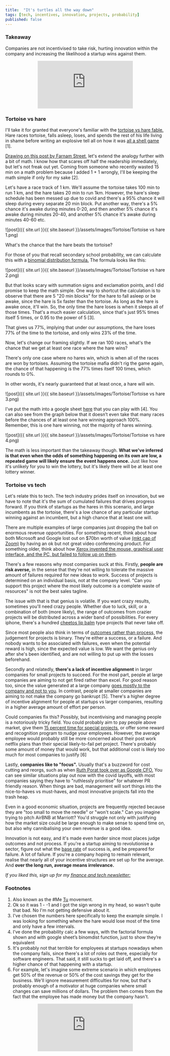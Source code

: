 ```yaml
---
title:  "It's turtles all the way down"  
tags: [tech, incentives, innovation, projects, probability]
published: false
---
```


### Takeaway

Companies are not incentivised to take risk, hurting innovation within the company and increasing the likelihood a startup wins against them.

<style>
      .iframe-container {
        overflow: hidden;        
        padding-top: 50%; <!-- Calculated from the aspect ration of the content (in case of 16:9 it is 9/16= 0.5625) -->
        position: relative;
      }
      .iframe-container iframe { 
         border: 0;
         height: 100%; <!-- Finally, width and height are set to 100% so the iframe takes up 100% of the containers space. -->
         left: 0;
         position: absolute;
         top: 0;
         width: 100%;
         display: block;
         margin: 0 auto; <!-- center image -->
      }
      <!-- 4x3 Aspect Ratio -->
      .iframe-container-4x3 {
        padding-top: 75%;
      }
</style> 

<div class="iframe-container-4x3">
  <p align="center"><iframe src="https://avoidboringpeople.substack.com/embed" frameborder="0" scrolling="no"> </iframe></p>
</div>

### Tortoise vs hare

I'll take it for granted that everyone's familiar with the [tortoise vs hare fable.](http://read.gov/aesop/025.html "aesop") Hare races tortoise, falls asleep, loses, and spends the rest of his life living in shame before writing an explosive tell all on how it was [all a shell game](https://en.wikipedia.org/wiki/Shell_game "shell") \[1\].

[Drawing on this post by Farnam Street](https://fs.blog/2016/07/james-march-the-trouble-with-genius/ "FS"), let's extend the analogy further with a bit of math. I know how that scares off half the readership immediately, but let's not freak out yet. Coming from someone who recently wasted 15 min on a math problem because I added 1 + 1 wrongly, I'll be keeping the math simple if only for my sake \[2\]. 

Let's have a race track of 1 km. We'll assume the tortoise takes 100 min to run 1 km, and the hare takes 20 min to run 1km. However, the hare's sleep schedule has been messed up due to covid and there's a 95% chance it will sleep during every separate 20 min block. Put another way, there's a 5% chance it's awake during minutes 0-20, and then another 5% chance it's awake during minutes 20-40, and another 5% chance it's awake during minutes 40-60 etc.

![post]({{ site.url }}{{ site.baseurl }}/assets/images/Tortoise/Tortoise vs hare 1.png)

What's the chance that the hare beats the tortoise? 

For those of you that recall secondary school probability, we can calculate this with a [binomial distribution formula.](https://online.stat.psu.edu/stat414/lesson/10/10.3 "binom") The formula looks like this: 

![post]({{ site.url }}{{ site.baseurl }}/assets/images/Tortoise/Tortoise vs hare 2.png)

But that looks scary with summation signs and exclamation points, and I did promise to keep the math simple. One way to shortcut the calculation is to observe that there are 5 "20 min blocks" for the hare to fall asleep or be awake, since the hare is 5x faster than the tortoise. As long as the hare is awake once, it'll win. So, the only time the hare loses is when it sleeps all of those times. That's a much easier calculation, since that's just 95% times itself 5 times, or 0.95 to the power of 5 \[3\]. 

That gives us 77%, implying that under our assumptions, the hare loses 77% of the time to the tortoise, and only wins 23% of the time.

Now, let's change our framing slightly. If we ran 100 races, what's the chance that we get at least one race where the hare wins? 

There's only one case where no hares win, which is when all of the races are won by tortoises. Assuming the tortoise mafia didn't rig the game again, the chance of that happening is the 77% times itself 100 times, which rounds to 0%.

In other words, it's nearly guaranteed that at least once, a hare will win.

![post]({{ site.url }}{{ site.baseurl }}/assets/images/Tortoise/Tortoise vs hare 3.png)

I've put the math into a google sheet [here](https://docs.google.com/spreadsheets/d/1-_LV1ewb0D4DsERENaM_xp0oy8pHH7xWmAvNX8H9bdE/edit?usp=sharing "sheet") that you can play with \[4\]. You can also see from the graph below that it doesn’t even take that many races before the chances of at least one hare winning approach 100%. Remember, this is one hare winning, not the majority of hares winning.

![post]({{ site.url }}{{ site.baseurl }}/assets/images/Tortoise/Tortoise vs hare 4.png)

The math is less important than the takeaway though. **What we've inferred is that even when the odds of something happening on its own are low, a repeated game will likely ensure the event happens once.** Just like how it's unlikely for you to win the lottery, but it's likely there will be at least one lottery winner.

### Tortoise vs tech

Let's relate this to tech. The tech industry prides itself on innovation, but we have to note that it's the sum of cumulated failures that drives progress forward. If you think of startups as the hares in this scenario, and large incumbents as the tortoise, there's a low chance of any particular startup winning against an incumbent, but a high chance that at least one will. 

There are multiple examples of large companies just dropping the ball on enormous revenue opportunities. For something recent, think about how both Microsoft and Google lost out on $70bn worth of value [(mkt cap of Zoom)](https://finance.yahoo.com/quote/ZM/ "ZM") by having an ok but not great video conferencing product. For something older, think about how [Xerox invented the mouse, graphical user interface, and the PC, but failed to follow up on them](https://www.forbes.com/sites/tendayiviki/2017/07/01/as-xerox-parc-turns-forty-seven-the-lesson-learned-is-that-business-models-matter/#eaf579075482 "xerox"). 

There's a few reasons why most companies suck at this. Firstly, **people are risk averse,** in the sense that they're not willing to tolerate the massive amount of failures required for new ideas to work. Success of projects is determined on an individual basis, not at the company level. "Can you support this project where the most likely outcome is a complete waste of resources" is not the best sales tagline.

The issue with that is that genius is volatile. If you want crazy results, sometimes you'll need crazy people. Whether due to luck, skill, or a combination of both (more likely), the range of outcomes from crazier projects will be distributed across a wider band of possibilities. For every iphone, there's a hundred [cheetos lip balm](https://www.usatoday.com/story/money/2018/07/11/50-worst-product-flops-of-all-time/36734837/ "cheetos") type projects that never take off. 

Since most people also think in terms of [outcomes rather than process,](https://www.schroders.com/id/uk/the-value-perspective/blog/all-blogs/outcomes-and-timeframes--with-annie-duke-part-3/?t=true "annie") the judgement for projects is binary. They're either a success, or a failure. And nobody wants to be associated with failures, even when the potential reward is high, since the expected value is low. We want the genius only after she's been identified, and are not willing to put up with the losses beforehand.

Secondly and relatedly, **there's a lack of incentive alignment** in larger companies for small projects to succeed. For the most part, people at large companies are aiming to not get fired rather than excel. For good reason too, since the value generated at a large company [goes mostly to the company and not to you](https://avoidboringpeople.substack.com/p/why-were-freelance-monks-banned-by "company"). In contrast, people at smaller companies are aiming to not make the company go bankrupt \[5\]. There's a higher degree of incentive alignment for people at startups vs larger companies, resulting in a higher average amount of effort per person.

Could companies fix this? Possibly, but incentivising and managing people is a notoriously tricky field. You could probably aim to pay people above market, give them [15 percent time for special projects](https://www.fastcompany.com/1663137/how-3m-gave-everyone-days-off-and-created-an-innovation-dynamo "15"), or offer some reward and recognition program to nudge your employees. However, the average employee would probably still be more concerned about their post work netflix plans than their special likely-to-fail pet project. There's probably some amount of money that would work, but that additional cost is likely too much for most companies to justify \[6\]

Lastly, **companies like to "focus".** Usually that's a buzzword for cost cutting and reorgs, such as when [Ruth Porat took over as Google CFO.](https://www.bizjournals.com/sanjose/news/2015/07/15/google-reins-in-hiring-and-spending.html "Ruth") You can see similar situations play out now with the covid layoffs, with most companies saying they have to "ruthlessly prioritise" for whatever PR friendly reason. When things are bad, management will sort things into the nice-to-haves vs must-haves, and most innovative projects fall into the trash heap.

Even in a good economic situation, projects are frequently rejected because they are "too small to move the needle" or "won't scale." Can you imagine trying to pitch AirBNB at Marriott? You'd struggle not only with justifying how the market size could be large enough to make sense to spend time on, but also why cannibalising your own revenue is a good idea. 

Innovation is not easy, and it's made even harder since most places judge outcomes and not process. If you're a startup aiming to revolutionise a sector, figure out what the [base rate](https://en.wikipedia.org/wiki/Base_rate "base") of success is, and be prepared for failure. A lot of failure. If you're a company hoping to remain relevant, realise that nearly all of your incentive structures are set up for the average. And **over the long run, average means irrelevance.** 

*If you liked this, sign up for my [finance and tech newsletter:](https://avoidboringpeople.substack.com/ "ABP")*

### Footnotes

1. Also known as the #Me [Tu](https://www.echineselearning.com/blog/chinese-character-tu-rabbit-beginner "tu") movement.
2. Ok so it was 1 - -1 and I got the sign wrong in my head, so wasn't quite that bad. No I'm not getting defensive about it.
3. I've chosen the numbers here specifically to keep the example simple. I was looking for something where the hare would lose most of the time and only have a few intervals.
4. I’ve done the probability calc a few ways, with the factorial formula shown and with google sheet’s binomdist function, just to show they’re equivalent
5. It's probably not that terrible for employees at startups nowadays when the company fails, since there's a lot of roles out there, especially for software engineers. That said, it still sucks to get laid off, and there's a higher chance of that happening with a startup.
6. For example, let's imagine some extreme scenario in which employees get 50% of the revenue or 50% of the cost savings they get for the business. We'll ignore measurement difficulties for now, but that's probably enough of a motivator at huge companies where small changes can save millions of dollars. The problem then comes from the fact that the employee has made money but the company hasn't.

<div class="iframe-container-4x3">
  <p align="center"><iframe src="https://avoidboringpeople.substack.com/embed" frameborder="0" scrolling="no"> </iframe></p>
</div>
